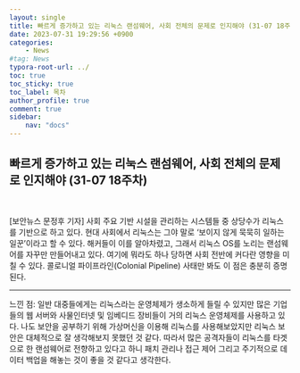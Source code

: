 ```yaml
---
layout: single
title: 빠르게 증가하고 있는 리눅스 랜섬웨어, 사회 전체의 문제로 인지해야 (31-07 18주차)
date: 2023-07-31 19:29:56 +0900
categories: 
    - News
#tag: News
typora-root-url: ../
toc: true
toc_sticky: true
toc_label: 목차
author_profile: true
comment: true
sidebar:
    nav: "docs"
---
```



## 빠르게 증가하고 있는 리눅스 랜섬웨어, 사회 전체의 문제로 인지해야 (31-07 18주차)

<br>

[보안뉴스 문정후 기자] 사회 주요 기반 시설을 관리하는 시스템들 중 상당수가 리눅스를 기반으로 하고 있다. 현대 사회에서 리눅스는 그야 말로 ‘보이지 않게 묵묵히 일하는 일꾼’이라고 할 수 있다. 해커들이 이를 알아차렸고, 그래서 리눅스 OS를 노리는 랜섬웨어를 자꾸만 만들어내고 있다. 여기에 뭐라도 하나 당하면 사회 전반에 커다란 영향을 미칠 수 있다. 콜로니얼 파이프라인(Colonial Pipeline) 사태만 봐도 이 점은 충분히 증명된다.


* * *

느낀 점: 일반 대중들에게는 리눅스라는 운영체제가 생소하게 들릴 수 있지만 많은 기업들의 웹 서버와 사물인터넷 및 임베디드 장비들이 거의 리눅스 운영체제를 사용하고 있다. 나도 보안을 공부하기 위해 가상머신을 이용해 리눅스를 사용해보았지만 리눅스 보안은 대체적으로 잘 생각해보지 못했던 것 같다. 따라서 많은 공격자들이 리눅스를 타겟으로 한 랜섬웨어로 전향하고 있다고 하니  패치 관리나 접근 제어 그리고 주기적으로 데이터 백업을 해놓는 것이 좋을 것 같다고 생각한다. 